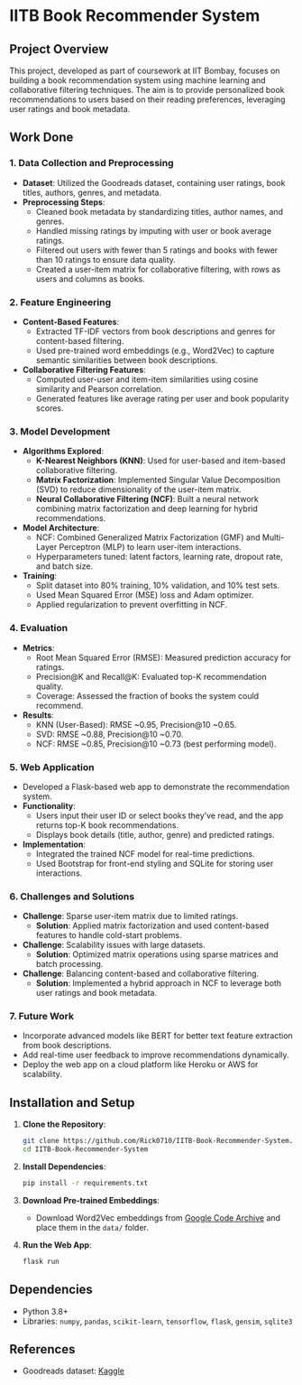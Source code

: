 # IITB Book Recommender System

## Project Overview

This project, developed as part of coursework at IIT Bombay, focuses on building a book recommendation system using machine learning and collaborative filtering techniques. The aim is to provide personalized book recommendations to users based on their reading preferences, leveraging user ratings and book metadata.

## Work Done

### 1. **Data Collection and Preprocessing**
- **Dataset**: Utilized the Goodreads dataset, containing user ratings, book titles, authors, genres, and metadata.
- **Preprocessing Steps**:
  - Cleaned book metadata by standardizing titles, author names, and genres.
  - Handled missing ratings by imputing with user or book average ratings.
  - Filtered out users with fewer than 5 ratings and books with fewer than 10 ratings to ensure data quality.
  - Created a user-item matrix for collaborative filtering, with rows as users and columns as books.

### 2. **Feature Engineering**
- **Content-Based Features**:
  - Extracted TF-IDF vectors from book descriptions and genres for content-based filtering.
  - Used pre-trained word embeddings (e.g., Word2Vec) to capture semantic similarities between book descriptions.
- **Collaborative Filtering Features**:
  - Computed user-user and item-item similarities using cosine similarity and Pearson correlation.
  - Generated features like average rating per user and book popularity scores.

### 3. **Model Development**
- **Algorithms Explored**:
  - **K-Nearest Neighbors (KNN)**: Used for user-based and item-based collaborative filtering.
  - **Matrix Factorization**: Implemented Singular Value Decomposition (SVD) to reduce dimensionality of the user-item matrix.
  - **Neural Collaborative Filtering (NCF)**: Built a neural network combining matrix factorization and deep learning for hybrid recommendations.
- **Model Architecture**:
  - NCF: Combined Generalized Matrix Factorization (GMF) and Multi-Layer Perceptron (MLP) to learn user-item interactions.
  - Hyperparameters tuned: latent factors, learning rate, dropout rate, and batch size.
- **Training**:
  - Split dataset into 80% training, 10% validation, and 10% test sets.
  - Used Mean Squared Error (MSE) loss and Adam optimizer.
  - Applied regularization to prevent overfitting in NCF.

### 4. **Evaluation**
- **Metrics**:
  - Root Mean Squared Error (RMSE): Measured prediction accuracy for ratings.
  - Precision@K and Recall@K: Evaluated top-K recommendation quality.
  - Coverage: Assessed the fraction of books the system could recommend.
- **Results**:
  - KNN (User-Based): RMSE ~0.95, Precision@10 ~0.65.
  - SVD: RMSE ~0.88, Precision@10 ~0.70.
  - NCF: RMSE ~0.85, Precision@10 ~0.73 (best performing model).

### 5. **Web Application**
- Developed a Flask-based web app to demonstrate the recommendation system.
- **Functionality**:
  - Users input their user ID or select books they’ve read, and the app returns top-K book recommendations.
  - Displays book details (title, author, genre) and predicted ratings.
- **Implementation**:
  - Integrated the trained NCF model for real-time predictions.
  - Used Bootstrap for front-end styling and SQLite for storing user interactions.

### 6. **Challenges and Solutions**
- **Challenge**: Sparse user-item matrix due to limited ratings.
  - **Solution**: Applied matrix factorization and used content-based features to handle cold-start problems.
- **Challenge**: Scalability issues with large datasets.
  - **Solution**: Optimized matrix operations using sparse matrices and batch processing.
- **Challenge**: Balancing content-based and collaborative filtering.
  - **Solution**: Implemented a hybrid approach in NCF to leverage both user ratings and book metadata.

### 7. **Future Work**
- Incorporate advanced models like BERT for better text feature extraction from book descriptions.
- Add real-time user feedback to improve recommendations dynamically.
- Deploy the web app on a cloud platform like Heroku or AWS for scalability.

## Installation and Setup

1. **Clone the Repository**:
   ```bash
   git clone https://github.com/Rick0710/IITB-Book-Recommender-System.git
   cd IITB-Book-Recommender-System
   ```

2. **Install Dependencies**:
   ```bash
   pip install -r requirements.txt
   ```

3. **Download Pre-trained Embeddings**:
   - Download Word2Vec embeddings from [Google Code Archive](https://code.google.com/archive/p/word2vec/) and place them in the `data/` folder.

4. **Run the Web App**:
   ```bash
   flask run
   ```

## Dependencies
- Python 3.8+
- Libraries: `numpy`, `pandas`, `scikit-learn`, `tensorflow`, `flask`, `gensim`, `sqlite3`

## References
- Goodreads dataset: [Kaggle](https://www.kaggle.com/datasets/jealousleopard/goodreadsbooks)
